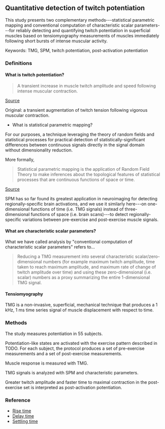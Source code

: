 ## Quantitative detection of twitch potentiation
This study presents two complementary methods---statistical parametric mapping and conventional computation of characteristic scalar parameters---for reliably detecting and quantifying twitch potentiation in superficial muscles based on tensiomyography measurements of muscles immediately following short bursts of intense muscular activity.

Keywords: TMG, SPM, twitch potentiation, post-activation potentiation

### Definitions

#### What is twitch potentiation?

> A transient increase in muscle twitch amplitude and speed following intense muscular contraction.

[Source](https://www.atsjournals.org/doi/abs/10.1164/ajrccm.149.3.8118645)

Original: a transient augmentation of twitch tension following vigorous muscular contraction.

- What is statistical parametric mapping?

For our purposes, a technique leveraging the theory of random fields and statistical processes for practical detection of statistically-significant differences between continuous signals directly in the signal domain without dimensionality reduction.

More formally,

> Statistical parametric mapping is the application of Random Field Theory to make inferences about the topological features of statistical processes that are continuous functions of space or time.

[Source](http://www.scholarpedia.org/article/Statistical_parametric_mapping)

SPM has so far found its greatest application in neuroimaging for detecting regionally-specific brain activations, and we use it similarly here---on one-dimensional functions of time (i.e. TMG signals) instead of three-dimensional functions of space (i.e. brain scans)---to detect regionally-specific variations between pre-exercise and post-exercise muscle signals.

#### What are characteristic scalar parameters?

What we have called analysis by "conventional computation of characteristic scalar parameters" refers to...
  
> Reducing a TMG measurement into several characteristic scalar/zero-dimensional numbers (for example maximum twitch amplitude, time taken to reach maximum amplitude, and maximum rate of change of twitch amplitude over time) and using these zero-dimensional (i.e. scalar) numbers as a proxy summarizing the entire 1-dimensional TMG signal.

#### Tensiomyography
TMG is a non-invasive, superficial, mechanical technique that produces a 1 kHz, 1 ms time series signal of muscle displacement with respect to time.

### Methods
The study measures potentiation in 55 subjects.

Potentiation-like states are activated with the exercise pattern described in TODO.
For each subject, the protocol produces a set of pre-exercise measurements and a set of post-exercise measurements.

Muscle response is measured with TMG.

TMG signals is analyzed with SPM and characteristic parameters.

Greater twitch amplitude and faster time to maximal contraction in the post-exercise set is interpreted as post-activation potentiation.

### Reference
- [Rise time](https://en.wikipedia.org/wiki/Rise_time)
- [Delay time](https://en.wikipedia.org/wiki/Signal_propagation_delay#Electronics)
- [Settling time](https://en.wikipedia.org/wiki/Settling_time)
